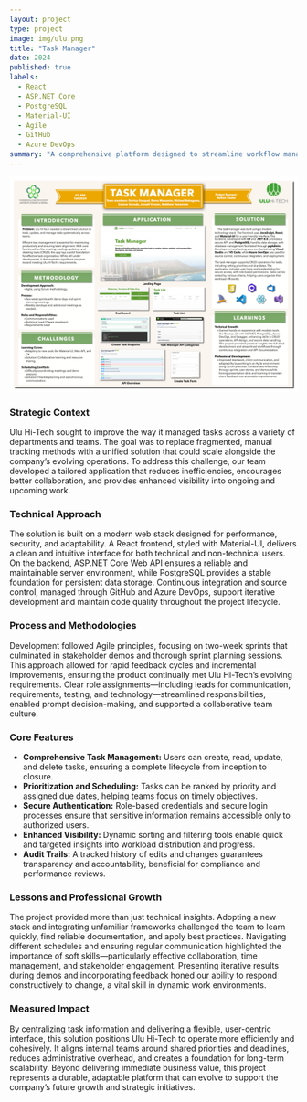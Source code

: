 ```yaml
---
layout: project
type: project
image: img/ulu.png
title: "Task Manager"
date: 2024
published: true
labels:
  - React
  - ASP.NET Core
  - PostgreSQL
  - Material-UI
  - Agile
  - GitHub
  - Azure DevOps
summary: "A comprehensive platform designed to streamline workflow management, enhance productivity, and support effective team collaboration."
---
```


<img class="img-fluid" src="../img/taskmain.png" alt="ICS Department Logo">

### Strategic Context
Ulu Hi-Tech sought to improve the way it managed tasks across a variety of departments and teams. The goal was to replace fragmented, manual tracking methods with a unified solution that could scale alongside the company’s evolving operations. To address this challenge, our team developed a tailored application that reduces inefficiencies, encourages better collaboration, and provides enhanced visibility into ongoing and upcoming work.

### Technical Approach
The solution is built on a modern web stack designed for performance, security, and adaptability. A React frontend, styled with Material-UI, delivers a clean and intuitive interface for both technical and non-technical users. On the backend, ASP.NET Core Web API ensures a reliable and maintainable server environment, while PostgreSQL provides a stable foundation for persistent data storage. Continuous integration and source control, managed through GitHub and Azure DevOps, support iterative development and maintain code quality throughout the project lifecycle.

### Process and Methodologies
Development followed Agile principles, focusing on two-week sprints that culminated in stakeholder demos and thorough sprint planning sessions. This approach allowed for rapid feedback cycles and incremental improvements, ensuring the product continually met Ulu Hi-Tech’s evolving requirements. Clear role assignments—including leads for communication, requirements, testing, and technology—streamlined responsibilities, enabled prompt decision-making, and supported a collaborative team culture.

### Core Features
- **Comprehensive Task Management:** Users can create, read, update, and delete tasks, ensuring a complete lifecycle from inception to closure.
- **Prioritization and Scheduling:** Tasks can be ranked by priority and assigned due dates, helping teams focus on timely objectives.
- **Secure Authentication:** Role-based credentials and secure login processes ensure that sensitive information remains accessible only to authorized users.
- **Enhanced Visibility:** Dynamic sorting and filtering tools enable quick and targeted insights into workload distribution and progress.
- **Audit Trails:** A tracked history of edits and changes guarantees transparency and accountability, beneficial for compliance and performance reviews.

### Lessons and Professional Growth
The project provided more than just technical insights. Adopting a new stack and integrating unfamiliar frameworks challenged the team to learn quickly, find reliable documentation, and apply best practices. Navigating different schedules and ensuring regular communication highlighted the importance of soft skills—particularly effective collaboration, time management, and stakeholder engagement. Presenting iterative results during demos and incorporating feedback honed our ability to respond constructively to change, a vital skill in dynamic work environments.

### Measured Impact
By centralizing task information and delivering a flexible, user-centric interface, this solution positions Ulu Hi-Tech to operate more efficiently and cohesively. It aligns internal teams around shared priorities and deadlines, reduces administrative overhead, and creates a foundation for long-term scalability. Beyond delivering immediate business value, this project represents a durable, adaptable platform that can evolve to support the company’s future growth and strategic initiatives.
